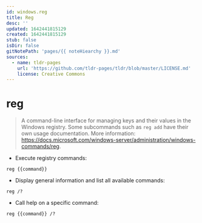 ```yaml
---
id: windows.reg
title: Reg
desc: ''
updated: 1642441815129
created: 1642441815129
stub: false
isDir: false
gitNotePath: 'pages/{{ noteHiearchy }}.md'
sources:
  - name: tldr-pages
    url: 'https://github.com/tldr-pages/tldr/blob/master/LICENSE.md'
    license: Creative Commons
---
```

# reg

> A command-line interface for managing keys and their values in the Windows registry.
> Some subcommands such as `reg add` have their own usage documentation.
> More information: <https://docs.microsoft.com/windows-server/administration/windows-commands/reg>.

- Execute registry commands:

`reg {{command}}`

- Display general information and list all available commands:

`reg /?`

- Call help on a specific command:

`reg {{command}} /?`

